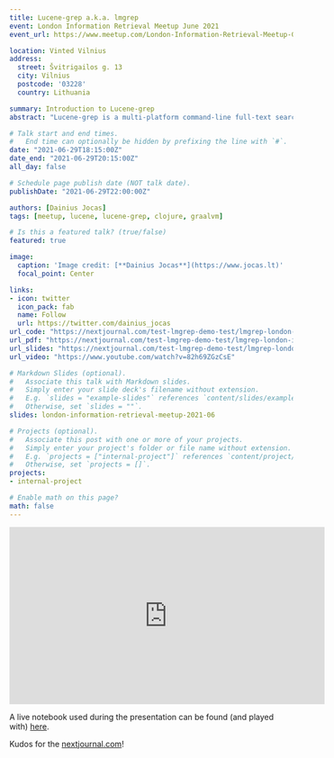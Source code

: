 ```yaml
---
title: Lucene-grep a.k.a. lmgrep
event: London Information Retrieval Meetup June 2021
event_url: https://www.meetup.com/London-Information-Retrieval-Meetup-Group/events/278597964/ 

location: Vinted Vilnius
address:
  street: Švitrigailos g. 13
  city: Vilnius
  postcode: '03228'
  country: Lithuania

summary: Introduction to Lucene-grep 
abstract: "Lucene-grep is a multi-platform command-line full-text search tool that leverages Lucene to get the work done and have some fun while doing it."

# Talk start and end times.
#   End time can optionally be hidden by prefixing the line with `#`.
date: "2021-06-29T18:15:00Z"
date_end: "2021-06-29T20:15:00Z"
all_day: false

# Schedule page publish date (NOT talk date).
publishDate: "2021-06-29T22:00:00Z"

authors: [Dainius Jocas]
tags: [meetup, lucene, lucene-grep, clojure, graalvm]

# Is this a featured talk? (true/false)
featured: true

image:
  caption: 'Image credit: [**Dainius Jocas**](https://www.jocas.lt)'
  focal_point: Center

links:
- icon: twitter
  icon_pack: fab
  name: Follow
  url: https://twitter.com/dainius_jocas
url_code: "https://nextjournal.com/test-lmgrep-demo-test/lmgrep-london-information-retrieval-meetup"
url_pdf: "https://nextjournal.com/test-lmgrep-demo-test/lmgrep-london-information-retrieval-meetup"
url_slides: "https://nextjournal.com/test-lmgrep-demo-test/lmgrep-london-information-retrieval-meetup"
url_video: "https://www.youtube.com/watch?v=82h69ZGzCsE"

# Markdown Slides (optional).
#   Associate this talk with Markdown slides.
#   Simply enter your slide deck's filename without extension.
#   E.g. `slides = "example-slides"` references `content/slides/example-slides.md`.
#   Otherwise, set `slides = ""`.
slides: london-information-retrieval-meetup-2021-06

# Projects (optional).
#   Associate this post with one or more of your projects.
#   Simply enter your project's folder or file name without extension.
#   E.g. `projects = ["internal-project"]` references `content/project/deep-learning/index.md`.
#   Otherwise, set `projects = []`.
projects:
- internal-project

# Enable math on this page?
math: false
---
```



<iframe width="560" height="315" src="https://www.youtube.com/embed/82h69ZGzCsE" title="YouTube video player" frameborder="0" allow="accelerometer; autoplay; clipboard-write; encrypted-media; gyroscope; picture-in-picture" allowfullscreen></iframe>

A live notebook used during the presentation can be found (and played with) [here](https://nextjournal.com/test-lmgrep-demo-test/lmgrep-london-information-retrieval-meetup). 

Kudos for the [nextjournal.com](nextjournal.com)!
